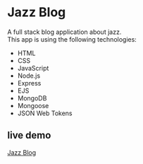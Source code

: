 # Jazz Blog

A full stack blog application about jazz.  
This app is using the following technologies:

- HTML
- CSS
- JavaScript
- Node.js
- Express
- EJS
- MongoDB
- Mongoose
- JSON Web Tokens

## live demo

[Jazz Blog](https://jazz-blog.onrender.com)
